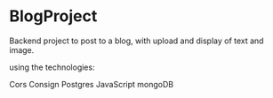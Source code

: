 # BlogProject

Backend project to post to a blog, with upload and display of text and image.

using the technologies:

Cors
Consign
Postgres
JavaScript
mongoDB